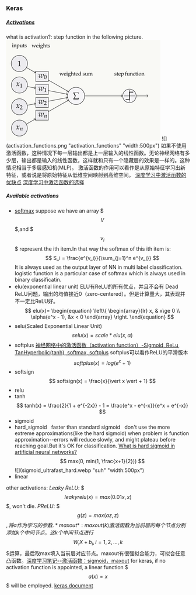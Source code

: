### Keras
##### [Activations](https://keras.io/activations/)
what is activation?:
step function in the following picture.
![](activation.png)
![](activation_functions.png  "activation_functions" "width:500px")
如果不使用激活函数，这种情况下每一层输出都是上一层输入的线性函数。无论神经网络有多少层，输出都是输入的线性函数，这样就和只有一个隐藏层的效果是一样的。这种情况相当于多层感知机(MLP)。
激活函数的作用可以看作是从原始特征学习出新特征，或者说是将原始特征从低维空间映射到高维空间。
[深度学习中激活函数的优缺点](https://blog.csdn.net/not_guy/article/details/78749509)
[深度学习中激活函数的选择](https://blog.csdn.net/u012151283/article/details/78149243)
##### Available activations
- [softmax](softmax.html)
suppose we have an array $$$ V $$$,and $$$ v_i $$$ represent the ith item.In that way the softmax of this ith item is:
$$
S_i = \frac{e^{v_i}}{\sum_{j=1}^n e^{v_j}}
$$
It is always used as the output layer of NN in multi label classification.
logistic function is a particular case of softmax which is always used in binary classificatin.
- elu(exponential linear unit)
ELU有ReLU的所有优点，并且不会有 Dead  ReLU问题，输出的均值接近0（zero-centered）。但是计算量大，其表现并不一定比ReLU好。
$$
elu(x)=
\begin{equation}
\left\{
\begin{array}{lr}
x, & x\ge 0 \\
\alpha(e^x - 1), &x < 0
\end{array}
\right.
\end{equation}
$$
- selu(Scaled Exponential Linear Unit)
$$
selu(x) = scale * elu(x, \alpha)
$$
- softplus
[神经网络中的激活函数（activation function）-Sigmoid, ReLu, TanHyperbolic(tanh), softmax, softplus](https://blog.csdn.net/qrlhl/article/details/60883604)
softplus可以看作ReLU的平滑版本
$$
softplus(x) = log(e^x + 1)
$$
- softsign
$$
softsign(x) = \frac{x}{\vert x \vert + 1}
$$
- relu
- tanh
$$
tanh(x) = \frac{2}{1 + e^{-2x}} - 1 = \frac{e^x - e^{-x}}{e^x + e^{-x}}
$$
- sigmoid
- hard_sigmoid
&nbsp;&nbsp;faster than standard sigmoid
&nbsp;&nbsp;don't use the more extreme approximations(like the hard sigmoid) when problem is function approximation--errors will reduce slowly, and might plateau before reaching goal.But it's OK for classification.
[What is hard sigmoid in artificial neural networks? ](https://www.quora.com/What-is-hard-sigmoid-in-artificial-neural-networks-Why-is-it-faster-than-standard-sigmoid-Are-there-any-disadvantages-over-the-standard-sigmoid)
$$
max(0, min(1, \frac{x+1}{2}))
$$
![](sigmoid_ultrafast_hard.webp "suh" "width:500px")
- linear

other activations:
*Leaky ReLU*: $$$leakyrelu(x) = max(0.01x, x)$$$, won't die.
*PReLU*: $$$g(z) = max(az, z)$$$, 将a作为学习的参数.
*maxout*: maxout(k)激活函数为当前层的每个节点分别添加k个中间节点，这k个中间节点进行$$$ W_iX + b_i ,i=1,2,...,k$$$运算，最后取max填入当前层对应节点。maxout有很强拟合能力，可拟合任意凸函数。[深度学习笔记--激活函数：sigmoid，maxout](https://blog.csdn.net/Chaolei3/article/details/78873039)
for keras, if no activation function is appointed, a linear function $$$a(x) = x$$$ will be employed.
[keras document](https://keras.io/activations/)